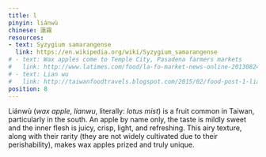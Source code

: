 ```yaml
---
title: l
pinyin: liánwù
chinese: 蓮霧
resources: 
- text: Syzygium samarangense
  link: https://en.wikipedia.org/wiki/Syzygium_samarangense
# - text: Wax apples come to Temple City, Pasadena farmers markets
#   link: http://www.latimes.com/food/la-fo-market-news-online-20130824-story.html
# - text: Lian wu
#   link: http://taiwanfoodtravels.blogspot.com/2015/02/food-post-1-lian-wu-lit-lotus-mist.html
position: 8
---
```


Liánwù (*wax apple*, *lianwu*, literally: *lotus mist*) is a fruit common in Taiwan, particularly in the south. An apple by name only, the taste is mildly sweet and the inner flesh is juicy, crisp, light, and refreshing. This airy texture, along with their rarity (they are not widely cultivated due to their perishability), makes wax apples prized and truly unique.

<!-- 
- native to Southeast Asia
- thin, delicate skin
- Wax apple can host exotic fruit flies, so agricultural regulations prohibit its importation into the United States.
- but rarely found in US.
- looks like it was made of wax on outside
- inside is crisp but oddly spongy, juicy white flesh
- flavor slightly sweet, mild, refreshing
- crisp, refreshing, light
- liquid-to-flesh ratio of the wax apple is comparable to a watermelon
- the wax apple's flesh has a very loose weave
- The very middle holds a seed situated in a sort of cotton-candy-like mesh

The taste is light, sweet, but the texture is the strangest part. It seems as though the mountainous mist in which it was bathed crystolized into its present form-- something between styrofoam and cantaloupe.  A third of it seems to be air, and as that goes, you seem to be able to indefinitely eat them without getting too full, like a fruit from paradise that never becomes unsatisfying. 
-->